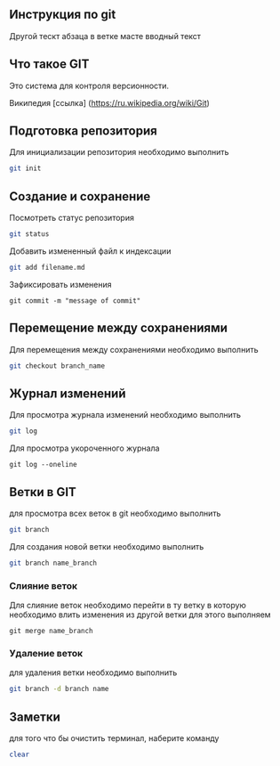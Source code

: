 ## Инструкция по git
Другой тескт абзаца в ветке масте
вводный текст
## Что такое GIT
 
Это система для контроля версионности.

Википедия [ссылка] (https://ru.wikipedia.org/wiki/Git)

## Подготовка репозитория
Для инициализации репозитория необходимо выполнить
```sh
git init
```

## Создание и сохранение
Посмотреть статус репозитория 
```sh
git status
```
Добавить измененный файл к индексации
```sh
git add filename.md
```
Зафиксировать изменения
```sg
git commit -m "message of commit"
```


## Перемещение между сохранениями 
Для перемещения между сохранениями необходимо выполнить
```sh
git checkout branch_name
```
## Журнал изменений
Для просмотра журнала изменений необходимо выполнить
```sh
git log
```
Для просмотра укороченного журнала
```sg
git log --oneline
```
## Ветки в GIT
 для просмотра всех веток в git необходимо выполнить
 ```sh
 git branch
 ```
 Для создания новой ветки необходимо выполнить
 ```sh
 git branch name_branch
 ```

### Слияние веток
Для слияние веток необходимо перейти в ту ветку в которую необходимо влить изменения из другой ветки для этого выполняем
```sg
git merge name_branch
```
### Удаление веток
для удаления ветки необходимо выполнить
```sh
git branch -d branch name
```
## Заметки
для того что бы очистить терминал, наберите команду 
```sh
clear
```
